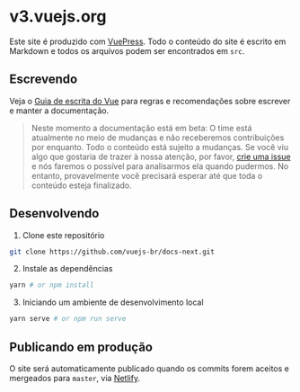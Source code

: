 # v3.vuejs.org

Este site é produzido com [VuePress](https://vuepress.vuejs.org/). Todo o conteúdo do site é escrito em Markdown e todos os arquivos podem ser encontrados em `src`.

## Escrevendo

Veja o [Guia de escrita do Vue](https://v3.vuejs.org/guide/writing-guide.html) para regras e recomendações sobre escrever e manter a documentação.

>Neste momento a documentação está em beta:  O time está atualmente no meio de mudanças e não receberemos contribuições por enquanto. Todo o conteúdo está sujeito a mudanças. Se você viu algo que gostaria de trazer à nossa atenção, por favor, [crie uma issue](https://github.com/vuejs-br/docs-next/issues/new) e nós faremos o possível para analisarmos ela quando pudermos. No entanto, provavelmente você precisará esperar até que toda o conteúdo esteja finalizado.

## Desenvolvendo

1. Clone este repositório

```bash
git clone https://github.com/vuejs-br/docs-next.git
```

2. Instale as dependências

```bash
yarn # or npm install
```

3. Iniciando um ambiente de desenvolvimento local

```bash
yarn serve # or npm run serve
```

## Publicando em produção

O site será automaticamente publicado quando os commits forem aceitos e mergeados para `master`, via [Netlify](https://www.netlify.com/).
